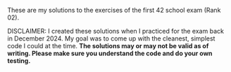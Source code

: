 These are my solutions to the exercises of the first 42 school exam (Rank 02).

DISCLAIMER: I created these solutions when I practiced for the exam back in December 2024. My goal was to come up with the cleanest, simplest code I could at the time. **The solutions may or may not be valid as of writing. Please make sure you understand the code and do your own testing.**

